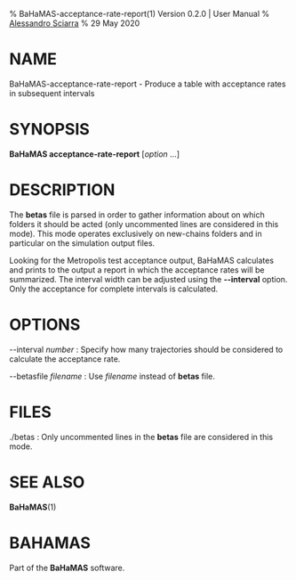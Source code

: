 % BaHaMAS-acceptance-rate-report(1) Version 0.2.0 | User Manual
% [Alessandro Sciarra](sciarra@itp.uni-frankfurt.de)
% 29 May 2020

# NAME

BaHaMAS-acceptance-rate-report - Produce a table with acceptance rates in subsequent intervals

# SYNOPSIS

**BaHaMAS acceptance-rate-report** [*option* ...]

# DESCRIPTION

The **betas** file is parsed in order to gather information about on which folders it should be acted (only uncommented lines are considered in this mode).
This mode operates exclusively on new-chains folders and in particular on the simulation output files.

Looking for the Metropolis test acceptance output, BaHaMAS calculates and prints to the output a report in which the acceptance rates will be summarized.
The interval width can be adjusted using the **\--interval** option.
Only the acceptance for complete intervals is calculated.

# OPTIONS

\--interval *number*
:   Specify how many trajectories should be considered to calculate the acceptance rate.

\--betasfile *filename*
:   Use *filename* instead of **betas** file.

# FILES

./betas
:   Only uncommented lines in the **betas** file are considered in this mode.

# SEE ALSO

**BaHaMAS**(1)

# BAHAMAS

Part of the **BaHaMAS** software.
